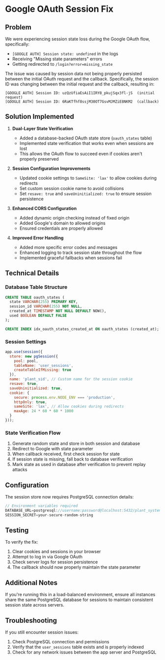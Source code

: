 # Google OAuth Session Fix

## Problem

We were experiencing session state loss during the Google OAuth flow, specifically:
- `[GOOGLE AUTH] Session state: undefined` in the logs
- Receiving "Missing state parameters" errors 
- Getting redirected to `/login?error=missing_state`

The issue was caused by session data not being properly persisted between the initial OAuth request and the callback. 
Specifically, the session ID was changing between the initial request and the callback, resulting in:
```
[GOOGLE AUTH] Session ID: uzQzUfiaEsAiI1IRY8_pkujSqx3fl-jS  (initial request)
[GOOGLE AUTH] Session ID: 6RaKTfhf8ssjM30OT7GsvMJMZiE8NKM2  (callback)
```

## Solution Implemented

1. **Dual-Layer State Verification**
   - Added a database-backed OAuth state store (`oauth_states` table)
   - Implemented state verification that works even when sessions are lost
   - This allows the OAuth flow to succeed even if cookies aren't properly preserved

2. **Session Configuration Improvements**
   - Updated cookie settings to `SameSite: 'lax'` to allow cookies during redirects
   - Set custom session cookie name to avoid collisions
   - Set `resave: true` and `saveUninitialized: true` to ensure session persistence

3. **Enhanced CORS Configuration**
   - Added dynamic origin checking instead of fixed origin
   - Added Google's domain to allowed origins
   - Ensured credentials are properly allowed

4. **Improved Error Handling**
   - Added more specific error codes and messages
   - Enhanced logging to track session state throughout the flow
   - Implemented graceful fallbacks when sessions fail

## Technical Details

### Database Table Structure

```sql
CREATE TABLE oauth_states (
  state VARCHAR(255) PRIMARY KEY,
  session_id VARCHAR(255) NOT NULL,
  created_at TIMESTAMP NOT NULL DEFAULT NOW(),
  used BOOLEAN DEFAULT FALSE
);

CREATE INDEX idx_oauth_states_created_at ON oauth_states (created_at);
```

### Session Settings

```javascript
app.use(session({
  store: new pgSession({
    pool: pool,
    tableName: 'user_sessions',
    createTableIfMissing: true
  }),
  name: 'plant_sid', // Custom name for the session cookie
  resave: true, 
  saveUninitialized: true,
  cookie: { 
    secure: process.env.NODE_ENV === 'production',
    httpOnly: true,
    sameSite: 'lax', // Allow cookies during redirects
    maxAge: 24 * 60 * 60 * 1000
  }
}));
```

### State Verification Flow

1. Generate random state and store in both session and database
2. Redirect to Google with state parameter
3. When callback received, first check session for state
4. If session state is missing, fall back to database verification
5. Mark state as used in database after verification to prevent replay attacks

## Configuration

The session store now requires PostgreSQL connection details:

```javascript
// Environment variables required
DATABASE_URL=postgresql://username:password@localhost:5432/plant_system
SESSION_SECRET=your-secure-random-string
```

## Testing

To verify the fix:
1. Clear cookies and sessions in your browser
2. Attempt to log in via Google OAuth
3. Check server logs for session persistence
4. The callback should now properly maintain the state parameter

## Additional Notes

If you're running this in a load-balanced environment, ensure all instances share the same PostgreSQL database for sessions to maintain consistent session state across servers.

## Troubleshooting

If you still encounter session issues:
1. Check PostgreSQL connection and permissions
2. Verify that the `user_sessions` table exists and is properly indexed
3. Check for any network issues between the app server and PostgreSQL